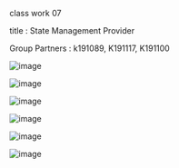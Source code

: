 class work 07

title : State Management Provider

Group Partners : k191089, K191117, K191100

![image](https://user-images.githubusercontent.com/61913343/232874521-dfeffa02-5768-424d-a597-5ca69ef43e20.png)

![image](https://user-images.githubusercontent.com/61913343/232874698-26ddea96-c1a3-48da-b90b-3ea265ac1400.png)

![image](https://user-images.githubusercontent.com/61913343/232874812-2c3f385a-550b-414a-bca1-3f10c14852c4.png)

![image](https://user-images.githubusercontent.com/61913343/232874986-abe85759-82ac-4b08-8cbd-2a290cf1501d.png)

![image](https://user-images.githubusercontent.com/61913343/232875347-29385402-323e-4842-90eb-053dd82eb7a4.png)

![image](https://user-images.githubusercontent.com/61913343/232875524-54e8d908-fe72-41b5-b8c4-3783e5cd7528.png)
